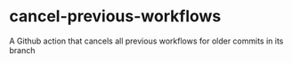 # cancel-previous-workflows
A Github action that cancels all previous workflows for older commits in its branch
